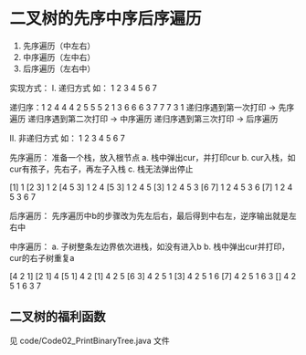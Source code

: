 # 二叉树的先序中序后序遍历
1. 先序遍历（中左右）
2. 中序遍历（左中右）
3. 后序遍历（左右中）

实现方式：
I. 递归方式
如：
       1
    2      3
  4   5  6   7

递归序：1 2 4 4 4 2 5 5 5 2 1 3 6 6 6 3 7 7 7 3 1
递归序遇到第一次打印 -> 先序遍历
递归序遇到第二次打印 -> 中序遍历
递归序遇到第三次打印 -> 后序遍历

II. 非递归方式
如：
       1
    2      3
  4   5  6   7

先序遍历：
准备一个栈，放入根节点
a. 栈中弹出cur，并打印cur
b. cur入栈，如cur有孩子，先右子，再左子入栈
c. 栈无法弹出停止

[1]       1
[2 3]    1 2
[4 5 3]  1 2 4
[5 3]    1 2 4 5
[3]      1 2 4 5 3
[6 7]    1 2 4 5 3 6
[7]      1 2 4 5 3 6 7

后序遍历：
先序遍历中b的步骤改为先左后右，最后得到中右左，逆序输出就是左右中

中序遍历：
a. 子树整条左边界依次进栈，如没有进入b
b. 栈中弹出cur并打印，cur的右子树重复a

[4 2 1]
[2 1]    4
[5 1]    4 2
[1]      4 2 5
[6 3]    4 2 5 1
[3]      4 2 5 1 6
[7]      4 2 5 1 6 3
[]       4 2 5 1 6 3 7

## 二叉树的福利函数
见 code/Code02_PrintBinaryTree.java 文件

